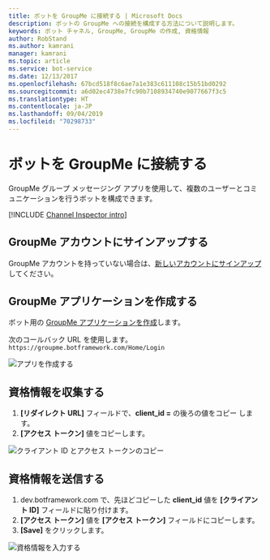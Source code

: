 ```yaml
---
title: ボットを GroupMe に接続する | Microsoft Docs
description: ボットの GroupMe への接続を構成する方法について説明します。
keywords: ボット チャネル, GroupMe, GroupMe の作成, 資格情報
author: RobStand
ms.author: kamrani
manager: kamrani
ms.topic: article
ms.service: bot-service
ms.date: 12/13/2017
ms.openlocfilehash: 67bcd518f8c6ae7a1e383c611108c15b51bd0292
ms.sourcegitcommit: a6d02ec4738e7fc90b7108934740e9077667f3c5
ms.translationtype: HT
ms.contentlocale: ja-JP
ms.lasthandoff: 09/04/2019
ms.locfileid: "70298733"
---
```

# <a name="connect-a-bot-to-groupme"></a>ボットを GroupMe に接続する

GroupMe グループ メッセージング アプリを使用して、複数のユーザーとコミュニケーションを行うボットを構成できます。

[!INCLUDE [Channel Inspector intro](~/includes/snippet-channel-inspector.md)]

## <a name="sign-up-for-a-groupme-account"></a>GroupMe アカウントにサインアップする

GroupMe アカウントを持っていない場合は、[新しいアカウントにサインアップ](https://web.groupme.com/signup)してください。

## <a name="create-a-groupme-application"></a>GroupMe アプリケーションを作成する

ボット用の [GroupMe アプリケーションを作成](https://dev.groupme.com/applications/new)します。

次のコールバック URL を使用します。`https://groupme.botframework.com/Home/Login`

![アプリを作成する](~/media/channels/GM-StepApp.png)

## <a name="gather-credentials"></a>資格情報を収集する

1. **[リダイレクト URL]** フィールドで、**client_id =** の後ろの値をコピー します。
2. **[アクセス トークン]** 値をコピーします。

![クライアント ID とアクセス トークンのコピー](~/media/channels/GM-StepClientId.png)


## <a name="submit-credentials"></a>資格情報を送信する

1. dev.botframework.com で、先ほどコピーした **client_id** 値を **[クライアント ID]** フィールドに貼り付けます。
2. **[アクセス トークン]** 値を **[アクセス トークン]** フィールドにコピーします。
2. **[Save]** をクリックします。

![資格情報を入力する](~/media/channels/GM-StepClientIDToken.png)
